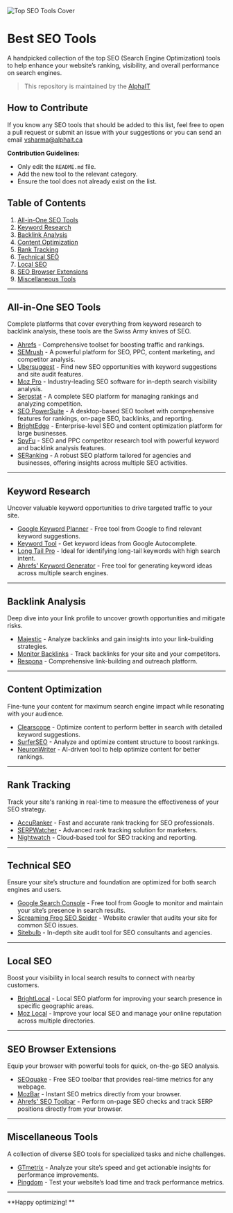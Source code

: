 
![Top SEO Tools Cover]()

# Best SEO Tools

A handpicked collection of the top SEO (Search Engine Optimization) tools to help enhance your website’s ranking, visibility, and overall performance on search engines.

> This repository is maintained by the [AlphaIT](https://Alphait.ca) 

## How to Contribute

If you know any SEO tools that should be added to this list, feel free to open a pull request or submit an issue with your suggestions or you can send an email vsharma@alphait.ca

**Contribution Guidelines:**
- Only edit the `README.md` file.
- Add the new tool to the relevant category.
- Ensure the tool does not already exist on the list.

## Table of Contents

1. [All-in-One SEO Tools](#all-in-one-seo-tools)
2. [Keyword Research](#keyword-research)
3. [Backlink Analysis](#backlink-analysis)
4. [Content Optimization](#content-optimization)
5. [Rank Tracking](#rank-tracking)
6. [Technical SEO](#technical-seo)
7. [Local SEO](#local-seo)
8. [SEO Browser Extensions](#seo-browser-extensions)
9. [Miscellaneous Tools](#miscellaneous-tools)

---

## All-in-One SEO Tools

Complete platforms that cover everything from keyword research to backlink analysis, these tools are the Swiss Army knives of SEO.

- [Ahrefs](https://ahrefs.com/) - Comprehensive toolset for boosting traffic and rankings.
- [SEMrush](https://www.semrush.com/) - A powerful platform for SEO, PPC, content marketing, and competitor analysis.
- [Ubersuggest](https://neilpatel.com/ubersuggest/) - Find new SEO opportunities with keyword suggestions and site audit features.
- [Moz Pro](https://moz.com/) - Industry-leading SEO software for in-depth search visibility analysis.
- [Serpstat](https://serpstat.com/) - A complete SEO platform for managing rankings and analyzing competition.
- [SEO PowerSuite](https://www.link-assistant.com/) - A desktop-based SEO toolset with comprehensive features for rankings, on-page SEO, backlinks, and reporting.
- [BrightEdge](https://www.brightedge.com/) - Enterprise-level SEO and content optimization platform for large businesses.
- [SpyFu](https://www.spyfu.com/) - SEO and PPC competitor research tool with powerful keyword and backlink analysis features.
- [SERanking](https://seranking.com/) - A robust SEO platform tailored for agencies and businesses, offering insights across multiple SEO activities.

---

## Keyword Research

Uncover valuable keyword opportunities to drive targeted traffic to your site.

- [Google Keyword Planner](https://ads.google.com/home/tools/keyword-planner/) - Free tool from Google to find relevant keyword suggestions.
- [Keyword Tool](https://keywordtool.io/) - Get keyword ideas from Google Autocomplete.
- [Long Tail Pro](https://longtailpro.com/) - Ideal for identifying long-tail keywords with high search intent.
- [Ahrefs' Keyword Generator](https://ahrefs.com/keyword-generator) - Free tool for generating keyword ideas across multiple search engines.

---

## Backlink Analysis

Deep dive into your link profile to uncover growth opportunities and mitigate risks.

- [Majestic](https://majestic.com/) - Analyze backlinks and gain insights into your link-building strategies.
- [Monitor Backlinks](https://monitorbacklinks.com/) - Track backlinks for your site and your competitors.
- [Respona](https://respona.com/) - Comprehensive link-building and outreach platform.

---

## Content Optimization

Fine-tune your content for maximum search engine impact while resonating with your audience.

- [Clearscope](https://www.clearscope.io/) - Optimize content to perform better in search with detailed keyword suggestions.
- [SurferSEO](https://surferseo.com/) - Analyze and optimize content structure to boost rankings.
- [NeuronWriter](https://neuronwriter.com/) - AI-driven tool to help optimize content for better rankings.

---

## Rank Tracking

Track your site's ranking in real-time to measure the effectiveness of your SEO strategy.

- [AccuRanker](https://www.accuranker.com/) - Fast and accurate rank tracking for SEO professionals.
- [SERPWatcher](https://serpwatch.io/) - Advanced rank tracking solution for marketers.
- [Nightwatch](https://nightwatch.io/) - Cloud-based tool for SEO tracking and reporting.

---

## Technical SEO

Ensure your site’s structure and foundation are optimized for both search engines and users.

- [Google Search Console](https://search.google.com/search-console/about) - Free tool from Google to monitor and maintain your site’s presence in search results.
- [Screaming Frog SEO Spider](https://www.screamingfrog.co.uk/seo-spider/#spider-features) - Website crawler that audits your site for common SEO issues.
- [Sitebulb](https://sitebulb.com/) - In-depth site audit tool for SEO consultants and agencies.

---

## Local SEO

Boost your visibility in local search results to connect with nearby customers.

- [BrightLocal](https://www.brightlocal.com/local-seo-tools/) - Local SEO platform for improving your search presence in specific geographic areas.
- [Moz Local](https://moz.com/products/local) - Improve your local SEO and manage your online reputation across multiple directories.

---

## SEO Browser Extensions

Equip your browser with powerful tools for quick, on-the-go SEO analysis.

- [SEOquake](https://www.seoquake.com/index.html) - Free SEO toolbar that provides real-time metrics for any webpage.
- [MozBar](https://moz.com/products/pro/seo-toolbar) - Instant SEO metrics directly from your browser.
- [Ahrefs' SEO Toolbar](https://chrome.google.com/webstore/detail/ahrefs-seo-toolbar-on-pag/hgmoccdbjhknikckedaaebbpdeebhiei) - Perform on-page SEO checks and track SERP positions directly from your browser.

---

## Miscellaneous Tools

A collection of diverse SEO tools for specialized tasks and niche challenges.

- [GTmetrix](https://gtmetrix.com/) - Analyze your site’s speed and get actionable insights for performance improvements.
- [Pingdom](https://tools.pingdom.com/) - Test your website’s load time and track performance metrics.

---

**Happy optimizing! **

